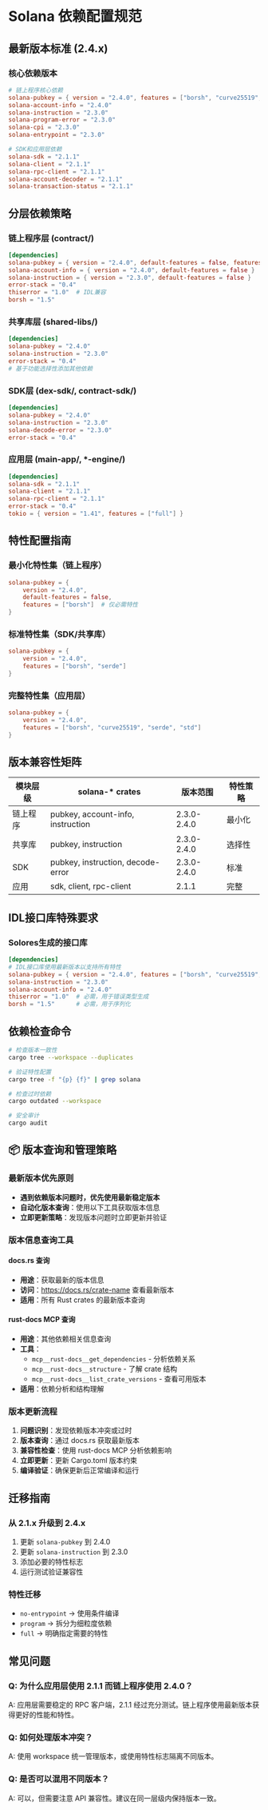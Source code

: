 # Solana 依赖配置规范

## 最新版本标准 (2.4.x)

### 核心依赖版本
```toml
# 链上程序核心依赖
solana-pubkey = { version = "2.4.0", features = ["borsh", "curve25519", "serde"] }
solana-account-info = "2.4.0"
solana-instruction = "2.3.0"
solana-program-error = "2.3.0"
solana-cpi = "2.3.0"
solana-entrypoint = "2.3.0"

# SDK和应用层依赖
solana-sdk = "2.1.1"
solana-client = "2.1.1"
solana-rpc-client = "2.1.1"
solana-account-decoder = "2.1.1"
solana-transaction-status = "2.1.1"
```

## 分层依赖策略

### 链上程序层 (contract/)
```toml
[dependencies]
solana-pubkey = { version = "2.4.0", default-features = false, features = ["borsh"] }
solana-account-info = { version = "2.4.0", default-features = false }
solana-instruction = { version = "2.3.0", default-features = false }
error-stack = "0.4"
thiserror = "1.0"  # IDL兼容
borsh = "1.5"
```

### 共享库层 (shared-libs/)
```toml
[dependencies]
solana-pubkey = "2.4.0"
solana-instruction = "2.3.0"
error-stack = "0.4"
# 基于功能选择性添加其他依赖
```

### SDK层 (dex-sdk/, contract-sdk/)
```toml
[dependencies]
solana-pubkey = "2.4.0"
solana-instruction = "2.3.0"
solana-decode-error = "2.3.0"
error-stack = "0.4"
```

### 应用层 (main-app/, *-engine/)
```toml
[dependencies]
solana-sdk = "2.1.1"
solana-client = "2.1.1"
solana-rpc-client = "2.1.1"
error-stack = "0.4"
tokio = { version = "1.41", features = ["full"] }
```

## 特性配置指南

### 最小化特性集（链上程序）
```toml
solana-pubkey = { 
    version = "2.4.0", 
    default-features = false,
    features = ["borsh"]  # 仅必需特性
}
```

### 标准特性集（SDK/共享库）
```toml
solana-pubkey = { 
    version = "2.4.0",
    features = ["borsh", "serde"]
}
```

### 完整特性集（应用层）
```toml
solana-pubkey = { 
    version = "2.4.0",
    features = ["borsh", "curve25519", "serde", "std"]
}
```

## 版本兼容性矩阵

| 模块层级 | solana-* crates | 版本范围 | 特性策略 |
|---------|----------------|---------|---------|
| 链上程序 | pubkey, account-info, instruction | 2.3.0-2.4.0 | 最小化 |
| 共享库 | pubkey, instruction | 2.3.0-2.4.0 | 选择性 |
| SDK | pubkey, instruction, decode-error | 2.3.0-2.4.0 | 标准 |
| 应用 | sdk, client, rpc-client | 2.1.1 | 完整 |

## IDL接口库特殊要求

### Solores生成的接口库
```toml
[dependencies]
# IDL接口库使用最新版本以支持所有特性
solana-pubkey = { version = "2.4.0", features = ["borsh", "curve25519", "serde"] }
solana-instruction = "2.3.0"
solana-account-info = "2.4.0"
thiserror = "1.0"  # 必需，用于错误类型生成
borsh = "1.5"      # 必需，用于序列化
```

## 依赖检查命令

```bash
# 检查版本一致性
cargo tree --workspace --duplicates

# 验证特性配置
cargo tree -f "{p} {f}" | grep solana

# 检查过时依赖
cargo outdated --workspace

# 安全审计
cargo audit
```

## 📦 版本查询和管理策略

### 最新版本优先原则
- **遇到依赖版本问题时，优先使用最新稳定版本**
- **自动化版本查询**：使用以下工具获取版本信息
- **立即更新策略**：发现版本问题时立即更新并验证

### 版本信息查询工具

#### docs.rs 查询
- **用途**：获取最新的版本信息
- **访问**：https://docs.rs/crate-name 查看最新版本
- **适用**：所有 Rust crates 的最新版本查询

#### rust-docs MCP 查询
- **用途**：其他依赖相关信息查询
- **工具**：
  - `mcp__rust-docs__get_dependencies` - 分析依赖关系
  - `mcp__rust-docs__structure` - 了解 crate 结构
  - `mcp__rust-docs__list_crate_versions` - 查看可用版本
- **适用**：依赖分析和结构理解

### 版本更新流程
1. **问题识别**：发现依赖版本冲突或过时
2. **版本查询**：通过 docs.rs 获取最新版本
3. **兼容性检查**：使用 rust-docs MCP 分析依赖影响
4. **立即更新**：更新 Cargo.toml 版本约束
5. **编译验证**：确保更新后正常编译和运行

## 迁移指南

### 从 2.1.x 升级到 2.4.x
1. 更新 `solana-pubkey` 到 2.4.0
2. 更新 `solana-instruction` 到 2.3.0
3. 添加必要的特性标志
4. 运行测试验证兼容性

### 特性迁移
- `no-entrypoint` → 使用条件编译
- `program` → 拆分为细粒度依赖
- `full` → 明确指定需要的特性

## 常见问题

### Q: 为什么应用层使用 2.1.1 而链上程序使用 2.4.0？
A: 应用层需要稳定的 RPC 客户端，2.1.1 经过充分测试。链上程序使用最新版本获得更好的性能和特性。

### Q: 如何处理版本冲突？
A: 使用 workspace 统一管理版本，或使用特性标志隔离不同版本。

### Q: 是否可以混用不同版本？
A: 可以，但需要注意 API 兼容性。建议在同一层级内保持版本一致。